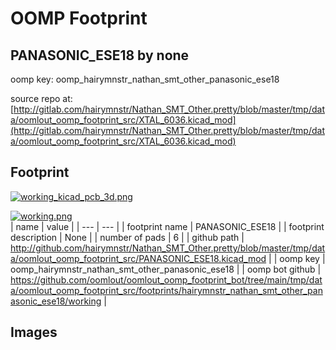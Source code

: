 # OOMP Footprint  
## PANASONIC_ESE18  by none  
  
oomp key: oomp_hairymnstr_nathan_smt_other_panasonic_ese18  
  
source repo at: [http://gitlab.com/hairymnstr/Nathan_SMT_Other.pretty/blob/master/tmp/data/oomlout_oomp_footprint_src/XTAL_6036.kicad_mod](http://gitlab.com/hairymnstr/Nathan_SMT_Other.pretty/blob/master/tmp/data/oomlout_oomp_footprint_src/XTAL_6036.kicad_mod)  
## Footprint  
  
[![working_kicad_pcb_3d.png](working_kicad_pcb_3d_600.png)](working_kicad_pcb_3d.png)  
  
[![working.png](working_600.png)](working.png)  
| name | value | 
| --- | --- | 
| footprint name | PANASONIC_ESE18 | 
| footprint description | None | 
| number of pads | 6 | 
| github path | http://github.com/hairymnstr/Nathan_SMT_Other.pretty/blob/master/tmp/data/oomlout_oomp_footprint_src/PANASONIC_ESE18.kicad_mod | 
| oomp key | oomp_hairymnstr_nathan_smt_other_panasonic_ese18 | 
| oomp bot github | https://github.com/oomlout/oomlout_oomp_footprint_bot/tree/main/tmp/data/oomlout_oomp_footprint_src/footprints/hairymnstr_nathan_smt_other_panasonic_ese18/working | 
## Images  

